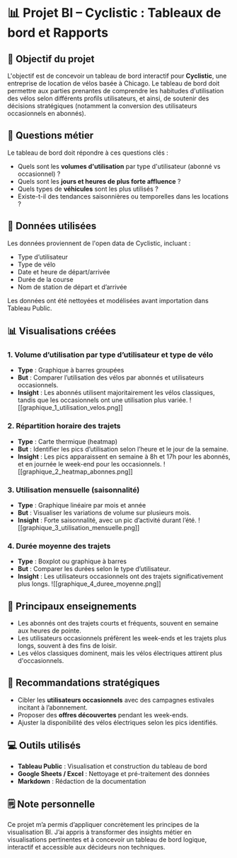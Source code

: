 # 📊 Projet BI – Cyclistic : Tableaux de bord et Rapports

## 🎯 Objectif du projet

L'objectif est de concevoir un tableau de bord interactif pour **Cyclistic**, une entreprise de location de vélos basée à Chicago. Le tableau de bord doit permettre aux parties prenantes de comprendre les habitudes d'utilisation des vélos selon différents profils utilisateurs, et ainsi, de soutenir des décisions stratégiques (notamment la conversion des utilisateurs occasionnels en abonnés).

## 🧩 Questions métier

Le tableau de bord doit répondre à ces questions clés :
- Quels sont les **volumes d'utilisation** par type d'utilisateur (abonné vs occasionnel) ?
- Quels sont les **jours et heures de plus forte affluence** ?
- Quels types de **véhicules** sont les plus utilisés ?
- Existe-t-il des tendances saisonnières ou temporelles dans les locations ?

## 🧰 Données utilisées

Les données proviennent de l'open data de Cyclistic, incluant :
- Type d’utilisateur
- Type de vélo
- Date et heure de départ/arrivée
- Durée de la course
- Nom de station de départ et d’arrivée

Les données ont été nettoyées et modélisées avant importation dans Tableau Public.

## 📊 Visualisations créées

### 1. Volume d’utilisation par type d’utilisateur et type de vélo
- **Type** : Graphique à barres groupées
- **But** : Comparer l’utilisation des vélos par abonnés et utilisateurs occasionnels.
- **Insight** : Les abonnés utilisent majoritairement les vélos classiques, tandis que les occasionnels ont une utilisation plus variée.
![[graphique_1_utilisation_velos.png]]
### 2. Répartition horaire des trajets
- **Type** : Carte thermique (heatmap)
- **But** : Identifier les pics d’utilisation selon l’heure et le jour de la semaine.
- **Insight** : Les pics apparaissent en semaine à 8h et 17h pour les abonnés, et en journée le week-end pour les occasionnels.
![[graphique_2_heatmap_abonnes.png]]
### 3. Utilisation mensuelle (saisonnalité)
- **Type** : Graphique linéaire par mois et année
- **But** : Visualiser les variations de volume sur plusieurs mois.
- **Insight** : Forte saisonnalité, avec un pic d’activité durant l’été.
![[graphique_3_utilisation_mensuelle.png]]
### 4. Durée moyenne des trajets
- **Type** : Boxplot ou graphique à barres
- **But** : Comparer les durées selon le type d’utilisateur.
- **Insight** : Les utilisateurs occasionnels ont des trajets significativement plus longs.
![[graphique_4_duree_moyenne.png]]
## 🧠 Principaux enseignements

- Les abonnés ont des trajets courts et fréquents, souvent en semaine aux heures de pointe.
- Les utilisateurs occasionnels préfèrent les week-ends et les trajets plus longs, souvent à des fins de loisir.
- Les vélos classiques dominent, mais les vélos électriques attirent plus d'occasionnels.

## 🧩 Recommandations stratégiques

- Cibler les **utilisateurs occasionnels** avec des campagnes estivales incitant à l’abonnement.
- Proposer des **offres découvertes** pendant les week-ends.
- Ajuster la disponibilité des vélos électriques selon les pics identifiés.

## 💻 Outils utilisés

- **Tableau Public** : Visualisation et construction du tableau de bord
- **Google Sheets / Excel** : Nettoyage et pré-traitement des données
- **Markdown** : Rédaction de la documentation

## 🗒️ Note personnelle

Ce projet m’a permis d’appliquer concrètement les principes de la visualisation BI. J’ai appris à transformer des insights métier en visualisations pertinentes et à concevoir un tableau de bord logique, interactif et accessible aux décideurs non techniques.
